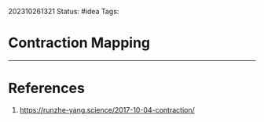 202310261321
Status: #idea
Tags:

# Contraction Mapping


---
# References

1. https://runzhe-yang.science/2017-10-04-contraction/
